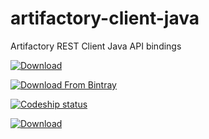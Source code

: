 artifactory-client-java
=======================

Artifactory REST Client Java API bindings

[ ![Download](https://api.bintray.com/packages/jfrog/artifactory-tools/artifactory-client-java/images/download.png) ](https://bintray.com/jfrog/artifactory-tools/artifactory-client-java/_latestVersion)

[![Download From Bintray](https://www.bintray.com/docs/images/bintray_badge_color.png)](https://bintray.com/jfrog/artifactory-tools/artifactory-client-java?source=watch)

[![Codeship status](https://www.codeship.io/projects/c516fe40-d115-0130-7f00-3663a95d3c82/status)](https://www.codeship.io/projects/5051)

[ ![Download](https://api.bintray.com/packages/jfrog/artifactory-tools/artifactory-client-java/images/download.png) ](https://bintray.com/jfrog/artifactory-tools/artifactory-client-java/_latestVersion)
